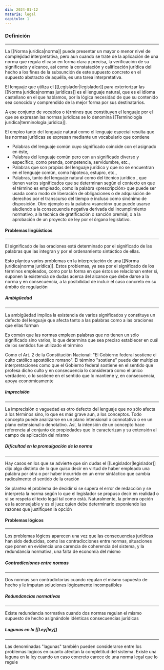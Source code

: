 ```yaml
---
dia: 2024-01-12
materia: legal
capitulo: 1
---
```

### Definición
---
La [[Norma jurídica|norma]] puede presentar un mayor o menor nivel de complejidad interpretativa, pero aun cuando se trate de la aplicación de una norma que regula el caso en forma clara y precisa, la verificación de su significado y alcance, así como la constatación y calificación jurídica del hecho a los fines de la subsunción de este supuesto concreto en el supuesto abstracto de aquélla, es una tarea interpretativa.

El lenguaje que utiliza el [[Legislador|legislador]] para exteriorizar las [[Norma jurídica|normas jurídicas]] es el lenguaje natural, que es el idioma castellano en el que hablamos, por la lógica necesidad de que su contenido sea conocido y comprendido de la mejor forma por sus destinatarios. 

A ese conjunto de vocablos o términos que constituyen el lenguaje por el que se expresan las normas jurídicas se lo denomina [[Terminología jurídica|terminología jurídica]].

El empleo tanto del lenguaje natural como el lenguaje especial resulta que las normas jurídicas se expresan mediante un vocabulario que contiene
* Palabras del lenguaje común cuyo significado coincide con el asignado en éste, 
* Palabras del lenguaje común pero con un significado diverso y específico, como prenda, competencia, servidumbre, etc., 
* Palabras que son propias del lenguaje jurídico y que no se encuentran en el lenguaje común, como hipoteca, estupro, etc., 
* Palabras, tanto del lenguaje natural como del técnico jurídico , que tienen varios significados que se determinan según el contexto en que el término es empleado, como la palabra «prescripción» que puede ser usada como modo de liberación de obligaciones o de adquisición de derechos por el transcurso del tiempo e incluso como sinónimo de disposición. Otro ejemplo es la palabra «sanción» que puede usarse aludiendo a la consecuencia negativa derivada del incumplimiento normativo, a la técnica de gratificación o sanción premial, o a la aprobación de un proyecto de ley por el órgano legislativo.

#### Problemas lingüísticos
---
El significado de las oraciones está determinado por el significado de las palabras que las integran y por el ordenamiento sintáctico de ellas. 

Esto plantea varios problemas en la interpretación de una [[Norma jurídica|norma jurídica]]. Estos problemas, ya sea por el significado de los términos empleados, como por la forma en que éstos se relacionan enter sí, suponen la existencia de dudas acerca del alcance que debe darse a la norma y en consecuencia, a la posibilidad de incluir el caso concreto en su ámbito de regulación

##### Ambigüedad
---
La ambigüedad implica la existencia de varios significados y constituye un defecto del lenguaje que afecta tanto a las palabras como a las oraciones que ellas forman

Es común que las normas empleen palabras que no tienen un sólo significado sino varios, lo que determina que sea preciso establecer en cuál de los sentidos fue utilizado el término

Como el Art. 2 de la Constitución Nacional: "El Gobierno federal sostiene el culto católico apostólico romano". El término "sostiene" puede dar multiples interpretaciones como que el Gobierno federal sostiene en el sentido que profesa dicho culto y en consecuencia lo considerará como el único verdadero, o lo sostiene en el sentido que lo mantiene y, en consecuencia, apoya económicamente

##### Imprecisión
---
La imprecisión o vaguedad es otro defecto del lenguaje que no sólo afecta a los términos sino, lo que es más grave aun, a los conceptos. Todo concepto puede analizarse en un plano intensional o connotativo o en un plano extensional o denotativo. Así, la intensión de un concepto hace referencia al conjunto de propiedades que lo caracterizan y su extensión al campo de aplicación del mismo

##### Dificultad en la promulgación de la norma
---
Hay casos en los que se advierte que sin dudas el [[Legislador|legislador]] dijo algo distinto de lo que quiso decir en virtud de haber empleado una palabra por otra o por haber incurrido en un error sintáctico que cambia radicalmente el sentido de la oración

Se plantea el problema de decidir si se supera el error de redacción y se interpreta la norma según lo que el legislador se propuso decir en realidad o si se respeta el texto legal tal como está. Naturalmente, la primera opción es la aconsejable y es el juez quien debe determinarlo exponiendo las razones que justifiquen la opción

#### Problemas lógicos
---
Los problemas lógicos aparecen una vez que las consecuencias jurídicas han sido deducidas, como las contradicciones entre normas, situaciones que ponen en evidencia una carencia de coherencia del sistema, y la redundancia normativa, una falta de economía del mismo

##### Contradicciones entre normas
---
Dos normas son contradictorias cuando regulan el mismo supuesto de hecho y le imputan soluciones lógicamente incompatibles

##### Redundancias normativas
---
Existe redundancia normativa cuando dos normas regulan el mismo supuesto de hecho asignándole idénticas consecuencias jurídicas

##### Lagunas en la [[Ley|ley]]
---
Las denominadas "lagunas" también pueden considerarse entre los problemas lógicos en cuanto afectan la completitud del sistema. Existe una laguna en la ley cuando un caso concreto carece de una norma legal que lo regule